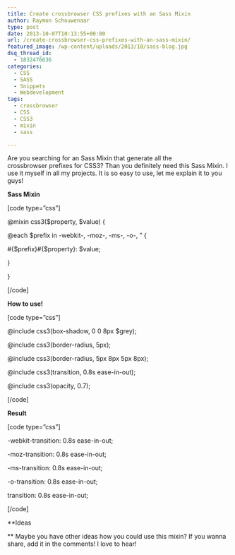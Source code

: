 ```yaml
---
title: Create crossbrowser CSS prefixes with an Sass Mixin
author: Raymon Schouwenaar
type: post
date: 2013-10-07T10:13:55+00:00
url: /create-crossbrowser-css-prefixes-with-an-sass-mixin/
featured_image: /wp-content/uploads/2013/10/sass-blog.jpg
dsq_thread_id:
  - 1832476636
categories:
  - CSS
  - SASS
  - Snippets
  - Webdevelopment
tags:
  - crossbrowser
  - CSS
  - CSS3
  - mixin
  - sass

---
```

Are you searching for an Sass Mixin that generate all the crossbrowser prefixes for CSS3? Than you definitely need this Sass Mixin. I use it myself in all my projects. It is so easy to use, let me explain it to you guys!

**Sass Mixin**
  
[code type=&#8221;css&#8221;]

@mixin css3($property, $value) {
  
@each $prefix in -webkit-, -moz-, -ms-, -o-, &#8221; {
  
#{$prefix}#{$property}: $value;
  
}
  
}

[/code]

**How to use!**
  
[code type=&#8221;css&#8221;]

@include css3(box-shadow, 0 0 8px $grey);
  
@include css3(border-radius, 5px);
  
@include css3(border-radius, 5px 8px 5px 8px);
  
@include css3(transition, 0.8s ease-in-out);
  
@include css3(opacity, 0.7);

[/code]

**Result**
  
[code type=&#8221;css&#8221;]

-webkit-transition: 0.8s ease-in-out;
  
-moz-transition: 0.8s ease-in-out;
  
-ms-transition: 0.8s ease-in-out;
  
-o-transition: 0.8s ease-in-out;
  
transition: 0.8s ease-in-out;

[/code]

**Ideas
  
** Maybe you have other ideas how you could use this mixin? If you wanna share, add it in the comments! I love to hear!

&nbsp;